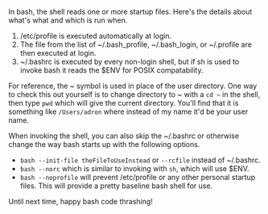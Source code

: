 In bash, the shell reads one or more startup files. Here's the details about what's what and which is run when.

1. /etc/profile is executed automatically at login.
2. The file from the list of ~/.bash_profile, ~/.bash_login, or ~/.profile are then executed at login.
3. ~/.bashrc is executed by every non-login shell, but if sh is used to invoke bash it reads the $ENV for POSIX compatability.

For reference, the ~ symbol is used in place of the user directory. One way to check this out yourself is to change directory to ~ with a `cd ~` in the shell, then type `pwd` which will give the current directory. You'll find that it is something like `/Users/adron` where instead of my name it'd be your user name.

When invoking the shell, you can also skip the ~/.bashrc or otherwise change the way bash starts up with the following options.

* `bash --init-file theFileToUseInstead` or `--rcfile` instead of ~/.bashrc.
* `bash --norc` which is similar to invoking with `sh`, which will use $ENV.
* `bash --noprofile` will prevent /etc/profile or any other personal startup files. This will provide a pretty baseline bash shell for use.

Until next time, happy bash code thrashing!